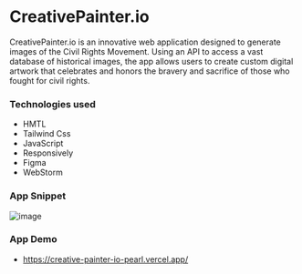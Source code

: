 # CreativePainter.io
CreativePainter.io is an innovative web application designed to generate images of the Civil Rights Movement. Using an API to access a vast database of historical images, the app allows users to create custom digital artwork that celebrates and honors the bravery and sacrifice of those who fought for civil rights.
### Technologies used
* HMTL
* Tailwind Css
* JavaScript
* Responsively
* Figma
* WebStorm
### App Snippet
![image](https://user-images.githubusercontent.com/114354240/219757917-ac2d28ec-68b5-481e-921a-8808969a6fd3.png)

### App Demo
* https://creative-painter-io-pearl.vercel.app/
